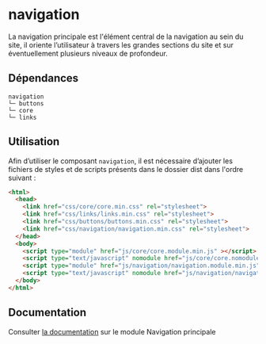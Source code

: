 # navigation

La navigation principale est l'élément central de la navigation au sein du site, il oriente l’utilisateur à travers les grandes sections du site et sur éventuellement plusieurs niveaux de profondeur.

## Dépendances
```shell
navigation
└─ buttons
└─ core
└─ links
```

## Utilisation
Afin d’utiliser le composant `navigation`, il est nécessaire d’ajouter les fichiers de styles et de scripts présents dans le dossier dist dans l'ordre suivant :
```html
<html>
  <head>
    <link href="css/core/core.min.css" rel="stylesheet">
    <link href="css/links/links.min.css" rel="stylesheet">
    <link href="css/buttons/buttons.min.css" rel="stylesheet">
    <link href="css/navigation/navigation.min.css" rel="stylesheet">
  </head>
  <body>
    <script type="module" href="js/core/core.module.min.js" ></script>
    <script type="text/javascript" nomodule href="js/core/core.nomodule.min.js" ></script>
    <script type="module" href="js/navigation/navigation.module.min.js" ></script>
    <script type="text/javascript" nomodule href="js/navigation/navigation.nomodule.min.js" ></script>
  </body>
</html>
```

## Documentation

Consulter [la documentation](https://gouvfr.atlassian.net/wiki/spaces/DB/pages/222789853/Navigation+principale+-+Main+navigation) sur le module Navigation principale